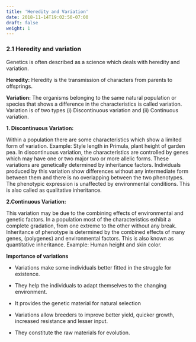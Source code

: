 ```yaml
---
title: 'Heredity and Variation'
date: 2018-11-14T19:02:50-07:00
draft: false
weight: 1
---
```


### 2.1 Heredity and variation

Genetics is often described as a science which
deals with heredity and variation.

**Heredity:** Heredity is the transmission of
characters from parents to offsprings.

**Variation:** The organisms belonging to the
same natural population or species that
shows a difference in the characteristics is
called variation. Variation is of two types (i)
Discontinuous variation and (ii) Continuous
variation.

**1. Discontinuous Variation:**

Within a population there are some
characteristics which show a limited form of
variation. Example: Style length in Primula,
plant height of garden pea. In discontinuous
variation, the characteristics are controlled by
genes which may have one or two major two or more allelic forms. These variations are
genetically determined by inheritance factors.
Individuals produced by this variation show
differences without any intermediate form
between them and there is no overlapping
between the two phenotypes. The phenotypic
expression is unaffected by environmental
conditions. This is also called as qualitative
inheritance.

**2.Continuous Variation:**

This variation may be due to the combining
effects of environmental and genetic factors.
In a population most of the characteristics
exhibit a complete gradation, from one extreme
to the other without any break. Inheritance
of phenotype is determined by the combined
effects of many genes, (polygenes) and
environmental factors. This is also known as
quantitative inheritance. Example: Human
height and skin color.

**Importance of variations**

* Variations make some individuals better
fitted in the struggle for existence.

* They help the individuals to adapt
themselves to the changing environment.

* It provides the genetic material for natural
selection

* Variations allow breeders to improve better
yield, quicker growth, increased resistance
and lesser input.

* They constitute the raw materials for
evolution.
